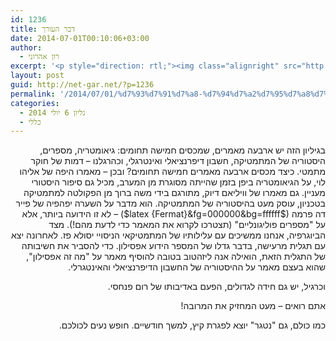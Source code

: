 ```yaml
---
id: 1236
title: דבר העורך
date: 2014-07-01T00:10:06+03:00
author:
  - רון אהרוני
excerpt: '<p style="direction: rtl;"><img class="alignright" src="http://net-gar.net/wp-content/uploads/2014/01/orech.jpg" alt="רון אהרוני,הפקולטה למתמטיקה, הטכניון" width="81" height="81" />בגיליון הזה יש ארבעה מאמרים, שמכסים חמישה תחומים: גיאומטריה, מספרים, היסטוריה של המתמטיקה, חשבון דיפרנציאלי ואינטרגלי, וכהרגלנו - דמות של חוקר מתמטי. כיצד מכסים ארבעה מאמרים חמישה תחומים? ובכן הצטרפו אלינו לגליון יולי ותגלו.</p>'
layout: post
guid: http://net-gar.net/?p=1236
permalink: '/2014/07/01/%d7%93%d7%91%d7%a8-%d7%94%d7%a2%d7%95%d7%a8%d7%9a-6/'
categories:
  - גליון 6 יולי 2014
  - כללי
---
```

<p style="direction: rtl; ">
  בגיליון הזה יש ארבעה מאמרים, שמכסים חמישה תחומים: גיאומטריה, מספרים, היסטוריה של המתמטיקה, חשבון דיפרנציאלי ואינטרגלי, וכהרגלנו &#8211; דמות של חוקר מתמטי. כיצד מכסים ארבעה מאמרים חמישה תחומים? ובכן &#8211; מאמרו היפה של אליהו לוי, על הגיאומטריה ביפן בזמן שהייתה מסוגרת מן המערב, מכיל גם סיפור היסטורי מעניין. גם מאמרו של וויליאם דיוק, מתורגם בידי משה ברוך מן הפקולטה למתמטיקה בטכניון, עוסק מעט בהיסטוריה של המתמטיקה. הוא מדבר על השערה יפהפיה של פייר דה פרמה ($latex {Fermat}&fg=000000&bg=ffffff$) &#8211; לא זו הידועה ביותר, אלא על "מספרים פוליגונליים" (תצטרכו לקרוא את המאמר כדי לדעת מהם!). מצד הביוגרפיה, אנחנו ממשיכים עם עלילותיו של המתמטיקאי הניסויי יסולא פז. לאחרונה יצא עם תגלית מרעישה, בדבר גדלו של המספר הידוע אפסילון. כדי להסביר את חשיבותה של התגלית הזאת, הואילה אנה ליזהטוב בטובה להוסיף מאמר על "מה זה אפסילון", שהוא בעצם מאמר על ההיסטוריה של החשבון הדיפרנציאלי והאינטגרלי.
</p>

<p style="direction: rtl; ">
  וכרגיל, יש גם חידה לגדולים, הפעם באדיבותו של רום פנחסי.
</p>

<p style="direction: rtl; ">
  אתם רואים &#8211; מעט המחזיק את המרובה!
</p>

<p style="direction: rtl; ">
  כמו כולם, גם "נטגר" יוצא לפגרת קיץ, למשך חודשיים. חופש נעים לכולכם.
</p>